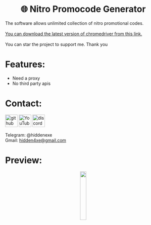 <div align="center">
  <h1>🌐 Nitro Promocode Generator</h1>
</div>

The software allows unlimited collection of nitro promotional codes.
<br><br>
<a href="https://googlechromelabs.github.io/chrome-for-testing/">You can download the latest version of chromedriver from this link.</a>
<br><br>
You can star the project to support me. Thank you
 
# Features:

- Need a proxy
- No third party apis
 
# Contact:

[<img src='https://cdn.jsdelivr.net/npm/simple-icons@3.0.1/icons/github.svg' alt='github' height='40'>](https://github.com/hiddenexee)  [<img src='https://cdn.jsdelivr.net/npm/simple-icons@3.0.1/icons/youtube.svg' alt='YouTube' height='40'>](https://www.youtube.com/@hidden4xe)  [<img src='https://cdn.jsdelivr.net/npm/simple-icons@3.0.1/icons/discord.svg' alt='discord' height='40'>](https://discord.com/users/1213658859185381387)


Telegram: @hiddenexe
<br>
Gmail: hidden4xe@gmail.com
  
# Preview:

<div align="center">
      <a href="#">
         <img src="https://github.com/hiddenexee/Nitro-Promocode-Generator/assets/161987966/63edd1ed-8fbb-40ec-988a-fecd385e59bd" style="width:20%;">
      </a>
</div>

